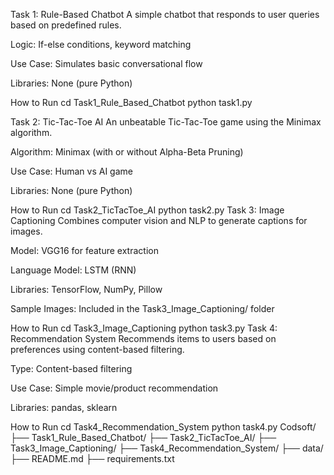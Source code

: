 Task 1: Rule-Based Chatbot
A simple chatbot that responds to user queries based on predefined rules.

Logic: If-else conditions, keyword matching

Use Case: Simulates basic conversational flow

Libraries: None (pure Python)

How to Run
cd Task1_Rule_Based_Chatbot
python task1.py

Task 2: Tic-Tac-Toe AI
An unbeatable Tic-Tac-Toe game using the Minimax algorithm.

Algorithm: Minimax (with or without Alpha-Beta Pruning)

Use Case: Human vs AI game

Libraries: None (pure Python)

How to Run
cd Task2_TicTacToe_AI
python task2.py
Task 3: Image Captioning
Combines computer vision and NLP to generate captions for images.

Model: VGG16 for feature extraction

Language Model: LSTM (RNN)

Libraries: TensorFlow, NumPy, Pillow

Sample Images: Included in the Task3_Image_Captioning/ folder

How to Run
cd Task3_Image_Captioning
python task3.py
Task 4: Recommendation System
Recommends items to users based on preferences using content-based filtering.

Type: Content-based filtering

Use Case: Simple movie/product recommendation

Libraries: pandas, sklearn

How to Run
cd Task4_Recommendation_System
python task4.py
Codsoft/
├── Task1_Rule_Based_Chatbot/
├── Task2_TicTacToe_AI/
├── Task3_Image_Captioning/
├── Task4_Recommendation_System/
├── data/
├── README.md
├── requirements.txt